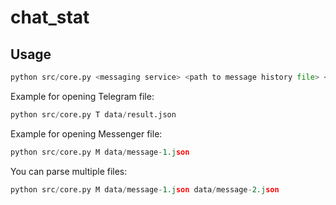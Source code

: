 # chat_stat

## Usage

```python
python src/core.py <messaging service> <path to message history file> <(Optional) additional paths to message history files...>
```

Example for opening Telegram file:

```python
python src/core.py T data/result.json
```

Example for opening Messenger file:

```python
python src/core.py M data/message-1.json
```

You can parse multiple files:

```python
python src/core.py M data/message-1.json data/message-2.json
```
